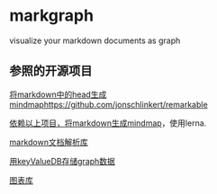 # markgraph
visualize your markdown documents as graph

## 参照的开源项目

[将markdown中的head生成mindmap](https://github.com/dundalek/markmap)https://github.com/jonschlinkert/remarkable

[依赖以上项目，将markdown生成mindmap](https://github.com/gera2ld/markmap)，使用lerna.

[markdown文档解析库](https://github.com/jonschlinkert/remarkable)

[用keyValueDB存储graph数据](https://github.com/levelgraph/levelgraph)

[图表库](https://github.com/antvis/G6)
